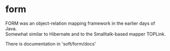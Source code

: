 form
====

FORM was an object-relation mapping framework in the earlier days of Java.  
Somewhat similar to Hibernate and to the Smalltalk-based mapper TOPLink.

There is documentation in 'soft/form/docs'
